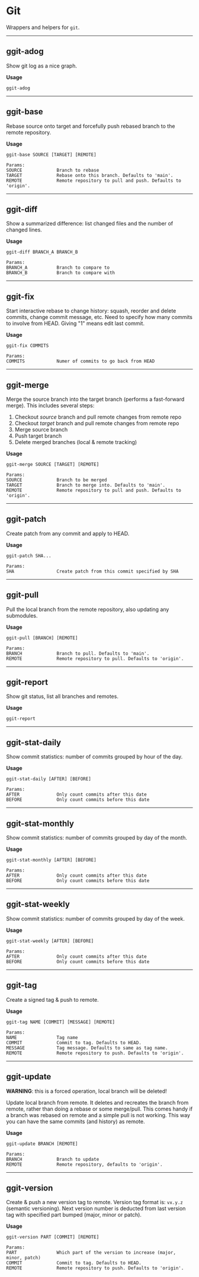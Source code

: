 # Git

Wrappers and helpers for `git`.

---

## ggit-adog

Show git log as a nice graph.

**Usage**

```
ggit-adog
```

---

## ggit-base

Rebase source onto target and forcefully push rebased branch to the remote repository.

**Usage**

```
ggit-base SOURCE [TARGET] [REMOTE]

Params:
SOURCE             Branch to rebase
TARGET             Rebase onto this branch. Defaults to 'main'.
REMOTE             Remote repository to pull and push. Defaults to 'origin'.
```

---

## ggit-diff

Show a summarized difference: list changed files and the number of changed lines.

**Usage**

```
ggit-diff BRANCH_A BRANCH_B

Params:
BRANCH_A           Branch to compare to
BRANCH_B           Branch to compare with
```

---

## ggit-fix

Start interactive rebase to change history: squash, reorder and delete commits, change commit message, etc.
Need to specify how many commits to involve from HEAD. Giving "1" means edit last commit.

**Usage**

```
ggit-fix COMMITS

Params:
COMMITS            Numer of commits to go back from HEAD
```

---

## ggit-merge

Merge the source branch into the target branch (performs a fast-forward merge). This includes several steps:

1. Checkout _source_ branch and pull remote changes from remote repo
1. Checkout _target_ branch and pull remote changes from remote repo
1. Merge source branch
1. Push target branch
1. Delete merged branches (local & remote tracking)

**Usage**

```
ggit-merge SOURCE [TARGET] [REMOTE]

Params:
SOURCE             Branch to be merged
TARGET             Branch to merge into. Defaults to 'main'.
REMOTE             Remote repository to pull and push. Defaults to 'origin'.
```

---

## ggit-patch

Create patch from any commit and apply to HEAD.

**Usage**

```
ggit-patch SHA...

Params:
SHA                Create patch from this commit specified by SHA
```

---

## ggit-pull

Pull the local branch from the remote repository, also updating any submodules.

**Usage**

```
ggit-pull [BRANCH] [REMOTE]

Params:
BRANCH             Branch to pull. Defaults to 'main'.
REMOTE             Remote repository to pull. Defaults to 'origin'.
```

---

## ggit-report

Show git status, list all branches and remotes.

**Usage**

```
ggit-report
```

---

## ggit-stat-daily

Show commit statistics: number of commits grouped by hour of the day.

**Usage**

```
ggit-stat-daily [AFTER] [BEFORE]

Params:
AFTER              Only count commits after this date
BEFORE             Only count commits before this date
```

---

## ggit-stat-monthly

Show commit statistics: number of commits grouped by day of the month.

**Usage**

```
ggit-stat-monthly [AFTER] [BEFORE]

Params:
AFTER              Only count commits after this date
BEFORE             Only count commits before this date
```

---

## ggit-stat-weekly

Show commit statistics: number of commits grouped by day of the week.

**Usage**

```
ggit-stat-weekly [AFTER] [BEFORE]

Params:
AFTER              Only count commits after this date
BEFORE             Only count commits before this date
```

---

## ggit-tag

Create a signed tag & push to remote.

**Usage**

```
ggit-tag NAME [COMMIT] [MESSAGE] [REMOTE]

Params:
NAME               Tag name
COMMIT             Commit to tag. Defaults to HEAD.
MESSAGE            Tag message. Defaults to same as tag name.
REMOTE             Remote repository to push. Defaults to 'origin'.
```

---

## ggit-update

**WARNING**: this is a forced operation, local branch will be deleted!

Update local branch from remote.
It deletes and recreates the branch from remote, rather than doing a rebase or some merge/pull.
This comes handy if a branch was rebased on remote and a simple pull is not working.
This way you can have the same commits (and history) as remote.

**Usage**

```
ggit-update BRANCH [REMOTE]

Params:
BRANCH             Branch to update
REMOTE             Remote repository, defaults to 'origin'.
```

---

## ggit-version

Create & push a new version tag to remote.
Version tag format is: `vx.y.z` (semantic versioning).
Next version number is deducted from last version tag with specified part bumped (major, minor or patch).

**Usage**

```
ggit-version PART [COMMIT] [REMOTE]

Params:
PART               Which part of the version to increase (major, minor, patch)
COMMIT             Commit to tag. Defaults to HEAD.
REMOTE             Remote repository to push. Defaults to 'origin'.
```
